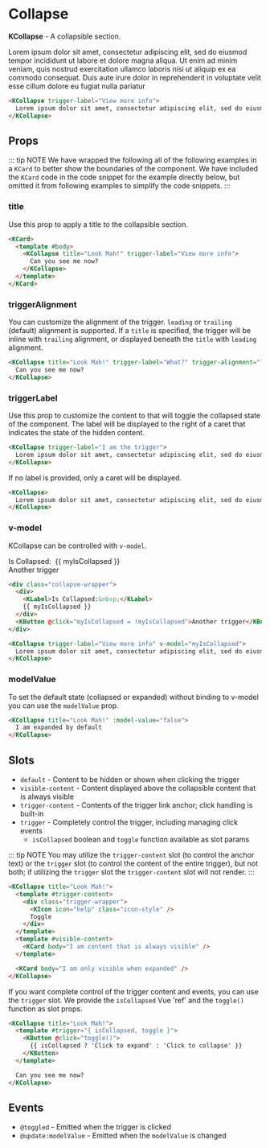 # Collapse

**KCollapse** - A collapsible section.

<KCollapse trigger-label="View more info">
  Lorem ipsum dolor sit amet, consectetur adipiscing elit, sed do eiusmod tempor incididunt ut labore et dolore magna aliqua. Ut enim ad minim veniam, quis nostrud exercitation ullamco laboris nisi ut aliquip ex ea commodo consequat. Duis aute irure dolor in reprehenderit in voluptate velit esse cillum dolore eu fugiat nulla pariatur
</KCollapse>

```html
<KCollapse trigger-label="View more info">
  Lorem ipsum dolor sit amet, consectetur adipiscing elit, sed do eiusmod tempor incididunt ut labore et dolore magna aliqua. Ut enim ad minim veniam, quis nostrud exercitation ullamco laboris nisi ut aliquip ex ea commodo consequat. Duis aute irure dolor in reprehenderit in voluptate velit esse cillum dolore eu fugiat nulla pariatur
</KCollapse>
```

## Props

::: tip NOTE
  We have wrapped the following all of the following examples in a `KCard` to better show the boundaries of the component. We have included the `KCard` code in the code snippet for the example directly below, but omitted it from following examples to simplify the code snippets.
:::

### title

Use this prop to apply a title to the collapsible section.

<KCard>
  <template #body>
    <KCollapse title="Look Mah!" trigger-label="View more info">
      Can you see me now?
    </KCollapse>
  </template>
</KCard>

```html
<KCard>
  <template #body>
    <KCollapse title="Look Mah!" trigger-label="View more info">
      Can you see me now?
    </KCollapse>
  </template>
</KCard>
```

### triggerAlignment

You can customize the alignment of the trigger. `leading` or `trailing` (default) alignment is supported.
If a `title` is specified, the trigger will be inline with `trailing` alignment, or displayed beneath the `title` with `leading` alignment.

<KCard>
  <template #body>
    <KCollapse title="Look Mah!" trigger-label="What?" trigger-alignment="leading">
      Can you see me now?
    </KCollapse>
  </template>
</KCard>

```html
<KCollapse title="Look Mah!" trigger-label="What?" trigger-alignment="leading">
  Can you see me now?
</KCollapse>
```

### triggerLabel

Use this prop to customize the content to that will toggle the collapsed state of the component. The label will be displayed to the right of a caret that indicates the state of the hidden content.

<KCard>
  <template #body>
    <KCollapse trigger-label="I am the trigger">
      Lorem ipsum dolor sit amet, consectetur adipiscing elit, sed do eiusmod tempor incididunt ut labore et dolore magna aliqua. Ut enim ad minim veniam, quis nostrud exercitation ullamco laboris nisi ut aliquip ex ea commodo consequat. Duis aute irure dolor in reprehenderit in voluptate velit esse cillum dolore eu fugiat nulla pariatur
    </KCollapse>
  </template>
</KCard>

```html
<KCollapse trigger-label="I am the trigger">
  Lorem ipsum dolor sit amet, consectetur adipiscing elit, sed do eiusmod tempor incididunt ut labore et dolore magna aliqua. Ut enim ad minim veniam, quis nostrud exercitation ullamco laboris nisi ut aliquip ex ea commodo consequat. Duis aute irure dolor in reprehenderit in voluptate velit esse cillum dolore eu fugiat nulla pariatur
</KCollapse>
```

If no label is provided, only a caret will be displayed.

<KCard>
  <template #body>
    <KCollapse>
      Lorem ipsum dolor sit amet, consectetur adipiscing elit, sed do eiusmod tempor incididunt ut labore et dolore magna aliqua. Ut enim ad minim veniam, quis nostrud exercitation ullamco laboris nisi ut aliquip ex ea commodo consequat. Duis aute irure dolor in reprehenderit in voluptate velit esse cillum dolore eu fugiat nulla pariatur
    </KCollapse>
  </template>
</KCard>

```html
<KCollapse>
  Lorem ipsum dolor sit amet, consectetur adipiscing elit, sed do eiusmod tempor incididunt ut labore et dolore magna aliqua. Ut enim ad minim veniam, quis nostrud exercitation ullamco laboris nisi ut aliquip ex ea commodo consequat. Duis aute irure dolor in reprehenderit in voluptate velit esse cillum dolore eu fugiat nulla pariatur
</KCollapse>
```

### v-model

KCollapse can be controlled with `v-model`.

<div class="collapse-wrapper">
  <div>
    <KLabel>Is Collapsed:&nbsp;</KLabel>
    {{ myIsCollapsed }}
  </div>
  <KButton @click="myIsCollapsed = !myIsCollapsed">Another trigger</KButton>
</div>
<KCard>
  <template #body>
    <KCollapse trigger-label="View more info" v-model="myIsCollapsed">
      Lorem ipsum dolor sit amet, consectetur adipiscing elit, sed do eiusmod tempor incididunt ut labore et dolore magna aliqua. Ut enim ad minim veniam, quis nostrud exercitation ullamco laboris nisi ut aliquip ex ea commodo consequat. Duis aute irure dolor in reprehenderit in voluptate velit esse cillum dolore eu fugiat nulla pariatur
    </KCollapse>
  </template>
</KCard>

```html
<div class="collapse-wrapper">
  <div>
    <KLabel>Is Collapsed:&nbsp;</KLabel>
    {{ myIsCollapsed }}
  </div>
  <KButton @click="myIsCollapsed = !myIsCollapsed">Another trigger</KButton>
</div>

<KCollapse trigger-label="View more info" v-model="myIsCollapsed">
  Lorem ipsum dolor sit amet, consectetur adipiscing elit, sed do eiusmod tempor incididunt ut labore et dolore magna aliqua. Ut enim ad minim veniam, quis nostrud exercitation ullamco laboris nisi ut aliquip ex ea commodo consequat. Duis aute irure dolor in reprehenderit in voluptate velit esse cillum dolore eu fugiat nulla pariatur
</KCollapse>
```

### modelValue

To set the default state (collapsed or expanded) without binding to v-model you can use the `modelValue` prop.

<KCard>
  <template #body>
    <KCollapse title="Look Mah!" :model-value="false">
      I am expanded by default
    </KCollapse>
  </template>
</KCard>

```html
<KCollapse title="Look Mah!" :model-value="false">
  I am expanded by default
</KCollapse>
```

## Slots

- `default` - Content to be hidden or shown when clicking the trigger
- `visible-content` - Content displayed above the collapsible content that is always visible
- `trigger-content` - Contents of the trigger link anchor; click handling is built-in
- `trigger` - Completely control the trigger, including managing click events
  - `isCollapsed` boolean and `toggle` function available as slot params

::: tip NOTE
  You may utilize the `trigger-content` slot (to control the anchor text) or the `trigger` slot (to control the content of the entire trigger), but not both; if utilizing the `trigger` slot the `trigger-content` slot will not render.
:::

<KCard>
  <template #body>
    <KCollapse title="Look Mah!">
      <template #trigger-content>
        <div class="trigger-wrapper">
          <KIcon icon="help" color="currentColor" :size="KUI_ICON_SIZE_30" class="icon-style" />
          Toggle
        </div>
      </template>
      <template #visible-content>
        <KCard body="I am content that is always visible" />
      </template>
      <KCard body="I am only visible when expanded" />
    </KCollapse>
  </template>
</KCard>

```html
<KCollapse title="Look Mah!">
  <template #trigger-content>
    <div class="trigger-wrapper">
      <KIcon icon="help" class="icon-style" />
      Toggle
    </div>
  </template>
  <template #visible-content>
    <KCard body="I am content that is always visible" />
  </template>

  <KCard body="I am only visible when expanded" />
</KCollapse>
```

If you want complete control of the trigger content and events, you can use the `trigger` slot.
We provide the `isCollapsed` Vue 'ref' and the `toggle()` function as slot props.

<KCard>
  <template #body>
    <KCollapse title="Look Mah!">
      <template #trigger="{ isCollapsed, toggle }">
        <KButton @click="toggle()">{{ isCollapsed ? 'Click to expand' : 'Click to collapse' }}</KButton>
      </template>
      Can you see me now?
    </KCollapse>
  </template>
</KCard>

```html
<KCollapse title="Look Mah!">
  <template #trigger="{ isCollapsed, toggle }">
    <KButton @click="toggle()">
      {{ isCollapsed ? 'Click to expand' : 'Click to collapse' }}
    </KButton>
  </template>

  Can you see me now?
</KCollapse>
```

## Events

- `@toggled` - Emitted when the trigger is clicked
- `@update:modelValue` - Emitted when the `modelValue` is changed

<script lang="ts">
import { defineComponent } from 'vue'
import { KUI_ICON_SIZE_30 } from '@kong/design-tokens'

export default defineComponent({
  data() {
    return {
      myIsCollapsed: true
    }
  },
})
</script>

<style lang="scss" scoped>
.collapse-wrapper {
  margin-bottom: $kui-space-50 !important;
}

.icon-style {
  margin-right: $kui-space-40 !important;
  color: $kui-color-text-primary;
}

.trigger-wrapper {
  display: flex !important;
}
</style>
